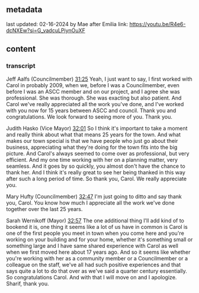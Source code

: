## metadata
last updated: 02-16-2024 by Mae after Emilia 
link: https://youtu.be/R4e6-dcNXEw?si=G_vadcuLPiynOuXF

## content

### transcript

Jeff Aalfs (Councilmember)  [31:25](https://youtu.be/R4e6-dcNXEw?si=G_vadcuLPiynOuXF&t=1885)
Yeah, I just want to say, I first worked with Carol in probably 2009, when we, before I was a Councilmember, even before I was an ASCC member and on our project, and I agree she was professional. She was thorough. She was exacting but also patient. And Carol we've really appreciated all the work you've done, and I've worked with you now for 15 years between ASCC and council. Thank you and congratulations. We look forward to seeing more of you. Thank you.

Judith Hasko (Vice Mayor)  [32:01](https://youtu.be/R4e6-dcNXEw?si=G_vadcuLPiynOuXF&t=1921)
So I think it's important to take a moment and really think about what that means 25 years for the town. And what makes our town special is that we have people who just go about their business, appreciating what they're doing for the town fits into the big picture. And Carol's always seemed to come over as professional, but very efficient. And my one time working with her on a planning matter, very seamless. And it goes by so quickly, you almost don't have the chance to thank her. And I think it's really great to see her being thanked in this way after such a long period of time. So thank you, Carol. We really appreciate you.

Mary Hufty (Councilmember)  [32:47](https://youtu.be/R4e6-dcNXEw?si=G_vadcuLPiynOuXF&t=1967)
I'm just going to ditto and say thank you, Carol. You know how much I appreciate all the work we've done together over the last 25 years.

Sarah Wernikoff (Mayor)  [32:57](https://youtu.be/R4e6-dcNXEw?si=G_vadcuLPiynOuXF&t=1977)
The one additional thing I'll add kind of to bookend it is, one thing it seems like a lot of us have in common is Carol is one of the first people you meet in town when you come here and you're working on your building and for your home, whether it's something small or something large and I have same shared experience with Carol as well when we first moved here about 17 years ago. And so it seems like whether you're working with her as a community member or a Councilmember or a colleague on the staff, we've all had such positive experiences and that says quite a lot to do that over as we've said a quarter century essentially. So congratulations Carol. And with that I will move on and I apologize. Sharif, thank you.